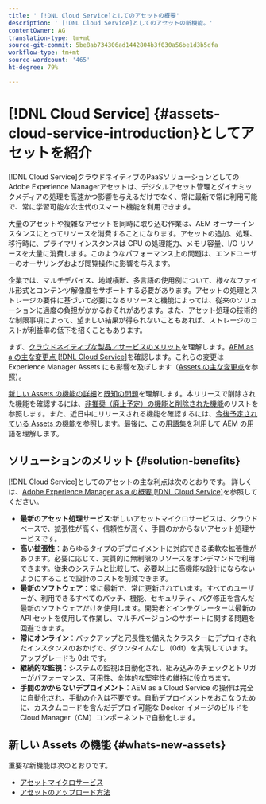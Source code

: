 ```yaml
---
title: ' [!DNL Cloud Service]としてのアセットの概要'
description: ' [!DNL Cloud Service]としてのアセットの新機能。'
contentOwner: AG
translation-type: tm+mt
source-git-commit: 5be8ab734306ad1442804b3f030a56be1d3b5dfa
workflow-type: tm+mt
source-wordcount: '465'
ht-degree: 79%

---
```



# [!DNL Cloud Service] {#assets-cloud-service-introduction}としてアセットを紹介

<!-- Need review information from gklebus -->

[!DNL Cloud Service]クラウドネイティブのPaaSソリューションとしてのAdobe Experience Managerアセットは、デジタルアセット管理とダイナミックメディアの処理を高速かつ影響を与えるだけでなく、常に最新で常に利用可能で、常に学習可能な次世代のスマート機能を利用できます。

大量のアセットや複雑なアセットを同時に取り込む作業は、AEM オーサーインスタンスにとってリソースを消費することになります。アセットの追加、処理、移行時に、プライマリインスタンスは CPU の処理能力、メモリ容量、I/O リソースを大量に消費します。このようなパフォーマンス上の問題は、エンドユーザーのオーサリングおよび閲覧操作に影響を与えます。

企業では、マルチデバイス、地域横断、多言語の使用例について、様々なファイル形式とコンテンツ解像度をサポートする必要があります。アセットの処理とストレージの要件に基づいて必要になるリソースと機能によっては、従来のソリューションに過度の負担がかかるおそれがあります。また、アセット処理の技術的な制限事項によって、望ましい結果が得られないこともあれば、ストレージのコストが利益率の低下を招くこともあります。

まず、[クラウドネイティブな製品／サービスのメリット](#solution-benefits)を理解します。[AEM as a の主な変更点 [!DNL Cloud Service]](/help/release-notes/aem-cloud-changes.md)を確認します。これらの変更は Experience Manager Assets にも影響を及ぼします（[Assets の主な変更点](/help/assets/assets-cloud-changes.md)を参照）。

[新しい Assets の機能の詳細](#whats-new-assets)と[既知の問題](/help/release-notes/known-issues.md)を理解します。本リリースで削除された機能を確認するには、[非推奨（廃止予定）の機能と削除された機能](/help/release-notes/deprecated-removed-features.md)のリストを参照します。また、近日中にリリースされる機能を確認するには、[今後予定されている Assets の機能](/help/release-notes/known-issues.md#upcoming-assets-capabilities)を参照します。最後に、この[用語集](/help/overview/terminology.md)を利用して AEM の用語を理解します。

## ソリューションのメリット {#solution-benefits}

[!DNL Cloud Service]としてのアセットの主な利点は次のとおりです。 詳しくは、[Adobe Experience Manager as a の概要 [!DNL Cloud Service]](/help/overview/introduction.md)を参照してください。

* **最新のアセット処理サービス**:新しいアセットマイクロサービスは、クラウドベースで、拡張性が高く、信頼性が高く、手間のかからないアセット処理サービスです。
* **高い拡張性**：あらゆるタイプのデプロイメントに対応できる柔軟な拡張性があります。必要に応じて、実質的に無制限のリソースをオンデマンドで利用できます。従来のシステムと比較して、必要以上に高機能な設計にならないようにすることで設計のコストを削減できます。
* **最新のソフトウェア**：常に最新で、常に更新されています。すべてのユーザーが、利用できるすべてのパッチ、機能、セキュリティ、バグ修正を含んだ最新のソフトウェアだけを使用します。開発者とインテグレーターは最新の API セットを使用して作業し、マルチバージョンのサポートに関する問題を回避できます。
* **常にオンライン**：バックアップと冗長性を備えたクラスターにデプロイされたインスタンスのおかげで、ダウンタイムなし（0dt）を実現しています。アップグレードも 0dt です。
* **継続的な監視**：システムの監視は自動化され、組み込みのチェックとトリガーがパフォーマンス、可用性、全体的な堅牢性の維持に役立ちます。
* **手間のかからないデプロイメント**：AEM as a Cloud Service の操作は完全に自動化され、手動の介入は不要です。自動デプロイメントをおこなうために、カスタムコードを含んだデプロイ可能な Docker イメージのビルドを Cloud Manager（CM）コンポーネントで自動化します。

## 新しい Assets の機能 {#whats-new-assets}

重要な新機能は次のとおりです。

* [アセットマイクロサービス](/help/assets/asset-microservices-overview.md)
* [アセットのアップロード方法](/help/assets/add-assets.md)
